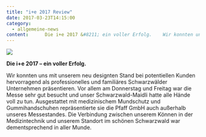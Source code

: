 ```yaml
---
title: "i+e 2017 Review"
date: 2017-03-23T14:15:00
category:
  - allgemeine-news
content:      Die i+e 2017 &#8211; ein voller Erfolg.    Wir konnten uns mit unserem neu designten Stand bei potentiellen Kunden hervorragend als professionelles und familiäres Schwarzwälder Unternehmen präsentieren. Vor allem am Donnerstag und Freitag war die Messe sehr gut besucht und unser Schwarzwald-Maidli hatte alle Hände voll zu tun. Ausgestattet mit medizinischem Mundschutz und Gummihandschuhen repräsentierte sie die Pfaff GmbH auch außerhalb unseres Messestandes. Die Verbindung zwischen unserem Können in der Medizintechnik und unserem Standort im schönen Schwarzwald war dementsprechend in aller Munde. 
---
```

![](/i-e-pfaff-gmbh-2017-768x1024.jpg)

**Die i+e 2017 – ein voller Erfolg.**

Wir konnten uns mit unserem neu designten Stand bei potentiellen Kunden hervorragend als professionelles und familiäres Schwarzwälder Unternehmen präsentieren. Vor allem am Donnerstag und Freitag war die Messe sehr gut besucht und unser Schwarzwald-Maidli hatte alle Hände voll zu tun. Ausgestattet mit medizinischem Mundschutz und Gummihandschuhen repräsentierte sie die Pfaff GmbH auch außerhalb unseres Messestandes. Die Verbindung zwischen unserem Können in der Medizintechnik und unserem Standort im schönen Schwarzwald war dementsprechend in aller Munde.